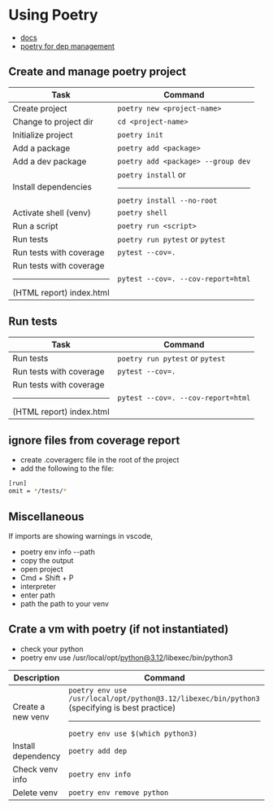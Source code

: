 # Using Poetry

- [docs](https://python-poetry.org/docs/)
- [poetry for dep management](../python/docker-fastapi-poetry/pyproject.toml)

## Create and manage poetry project

| Task                  | Command                             |
|-----------------------|-------------------------------------|
| Create project        | `poetry new <project-name>`         |
| Change to project dir | `cd <project-name>`                 |
| Initialize project    | `poetry init`                       |
| Add a package         | `poetry add <package>`              |
| Add a dev package     | `poetry add <package> --group dev`  |
| Install dependencies  | `poetry install` or <hr> `poetry install --no-root`  |
| Activate shell (venv) | `poetry shell`                      |
| Run a script          | `poetry run <script>`               |
| Run tests             | `poetry run pytest` or `pytest`     |
| Run tests with coverage | `pytest --cov=.` |
| Run tests with coverage <hr/> (HTML report) index.html | `pytest --cov=. --cov-report=html` |

## Run tests

| Task                  | Command                             |
|-----------------------|-------------------------------------|
| Run tests             | `poetry run pytest` or `pytest`     |
| Run tests with coverage | `pytest --cov=.` |
| Run tests with coverage <hr/> (HTML report) index.html | `pytest --cov=. --cov-report=html` |

## ignore files from coverage report

- create .coveragerc file in the root of the project
- add the following to the file:

```bash
[run]
omit = */tests/*
```

## Miscellaneous

If imports are showing warnings in vscode,

- poetry env info --path
- copy the output
- open project
- Cmd + Shift + P
- interpreter
- enter path
- path the path to your venv

## Crate a vm with poetry (if not instantiated)

- check your python
- poetry env use /usr/local/opt/python@3.12/libexec/bin/python3

| Description | Command |
|---------|----------|
| Create a new venv | `poetry env use /usr/local/opt/python@3.12/libexec/bin/python3` (specifying is best practice) <hr/> `poetry env use $(which python3)` |
| Install dependency | `poetry add dep` |
| Check venv info | `poetry env info` |
| Delete venv | `poetry env remove python` |
